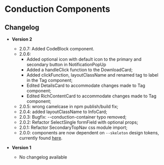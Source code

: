 # Conduction Components

## Changelog

- **Version 2**

  - 2.0.7: Added CodeBlock component.
  - 2.0.6: 
    - Added optional icon with default icon to the primary and secondary button in NotificationPopUp
    - Added a handleClick function to the DownloadCard;
    - Added clickFunction, layoutClassName and renamed tag to label in the Tag component;
    - Edited DetailsCard to accommodate changes made to Tag component;
    - Edited RichContentCard to accommodate changes made to Tag component;
  - 2.0.5: wrong camelcase in npm publish/build fix;
  - 2.0.4: added layoutClassName to InfoCard;
  - 2.0.3: Bugfix: --conduction-container typo removed;
  - 2.0.2: Refactor SelectSingle formField with optional props;
  - 2.0.1: Refactor SecondaryTopNav css module import;
  - 2.0.0: components are now dependent on `--skeleton` design tokens, currently found [here](https://github.com/OpenCatalogi/web-app/blob/development/pwa/src/styling/design-tokens/skeleton-design-tokens.css).

- **Version 1**

  - No changelog available
